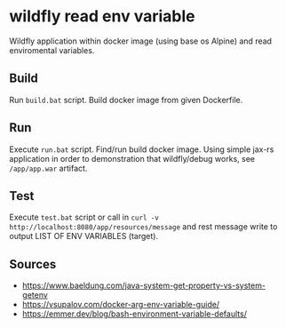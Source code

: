 # wildfly read env variable
Wildfly application within docker image (using base os Alpine) and read enviromental variables.

## Build
Run ```build.bat``` script. Build docker image from given Dockerfile.

## Run
Execute ```run.bat``` script. Find/run build docker image. Using simple jax-rs application in order to demonstration that wildfly/debug works, see ```/app/app.war``` artifact.

## Test
Execute ```test.bat``` script or call in ```curl -v http://localhost:8080/app/resources/message``` and rest message write to output LIST OF ENV VARIABLES (target).

## Sources
+ https://www.baeldung.com/java-system-get-property-vs-system-getenv
+ https://vsupalov.com/docker-arg-env-variable-guide/
+ https://emmer.dev/blog/bash-environment-variable-defaults/